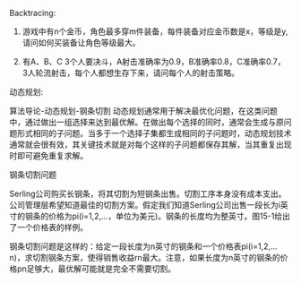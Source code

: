 Backtracing:

1. 游戏中有n个金币，角色最多穿m件装备，每件装备对应金币数是x，等级是y, 请问如何买装备让角色等级最大。

2. 有A、B、C 3个人要决斗，A射击准确率为0.9，B准确率0.8，C准确率0.7， 3人轮流射击，每个人都想生存下来，请问每个人的射击策略。



动态规划:

算法导论-动态规划-钢条切割
动态规划通常用于解决最优化问题，在这类问题中，通过做出一组选择来达到最优解。在做出每个选择的同时，通常会生成与原问题形式相同的子问题。当多于一个选择子集都生成相同的子问题时，动态规划技术通常就会很有效，其关键技术就是对每个这样的子问题都保存其解，当其重复出现时即可避免重复求解。


钢条切割问题

Serling公司购买长钢条，将其切割为短钢条出售。切割工序本身没有成本支出。公司管理层希望知道最佳的切割方案。假定我们知道Serling公司出售一段长为i英寸的钢条的价格为pi(i=1,2,…，单位为美元)。钢条的长度均为整英寸。图15-1给出了一个价格表的样例。

钢条切割问题是这样的：给定一段长度为n英寸的钢条和一个价格表pi(i=1,2,…n)，求切割钢条方案，使得销售收益rn最大。注意，如果长度为n英寸的钢条的价格pn足够大，最优解可能就是完全不需要切割。


